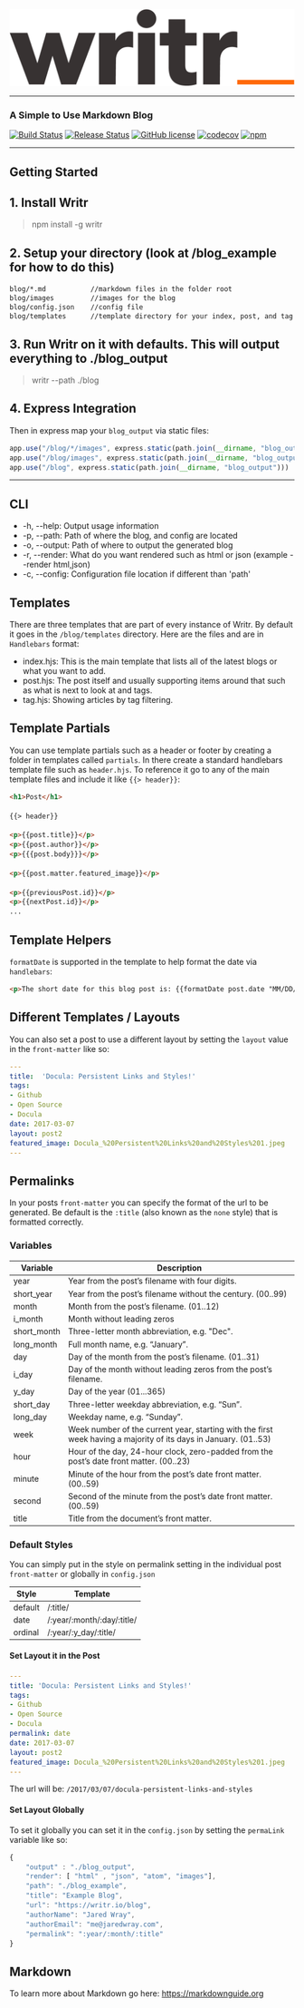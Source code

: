 ![Writr](logo.png)

---

### A Simple to Use Markdown Blog 
[![Build Status](https://github.com/jaredwray/writr/workflows/writr-build/badge.svg)](https://github.com/jaredwray/writr/actions)
[![Release Status](https://github.com/jaredwray/writr/workflows/writr-release/badge.svg)](https://github.com/jaredwray/writr/actions)
[![GitHub license](https://img.shields.io/github/license/jaredwray/writr)](https://github.com/jaredwray/writr/blob/master/LICENSE)
[![codecov](https://codecov.io/gh/jaredwray/writr/branch/master/graph/badge.svg)](https://codecov.io/gh/jaredwray/writr)
[![npm](https://img.shields.io/npm/dm/writr)](https://npmjs.com/package/writr)

---

## Getting Started 

## 1. Install Writr

> npm install -g writr 

## 2. Setup your directory (look at /blog_example for how to do this)

```
blog/*.md           //markdown files in the folder root
blog/images         //images for the blog
blog/config.json    //config file
blog/templates      //template directory for your index, post, and tag
```

## 3. Run Writr on it with defaults. This will output everything to ./blog_output

> writr --path ./blog

## 4. Express Integration

Then in express map your `blog_output` via static files:

```javascript
app.use("/blog/*/images", express.static(path.join(__dirname, "blog_output/images")))
app.use("/blog/images", express.static(path.join(__dirname, "blog_output/images")))
app.use("/blog", express.static(path.join(__dirname, "blog_output")))
```

---

## CLI

* -h, --help: Output usage information
* -p, --path: Path of where the blog, and config are located
* -o, --output: Path of where to output the generated blog
* -r, --render: What do you want rendered such as html or json (example --render html,json)
* -c, --config: Configuration file location if different than 'path'

## Templates

There are three templates that are part of every instance of Writr. By default it goes in the `/blog/templates` directory. Here are the files and are in `Handlebars` format:
* index.hjs: This is the main template that lists all of the latest blogs or what you want to add. 
* post.hjs: The post itself and usually supporting items around that such as what is next to look at and tags. 
* tag.hjs: Showing articles by tag filtering.

## Template Partials

You can use template partials such as a header or footer by creating a folder in templates called `partials`. In there create a standard handlebars template file such as `header.hjs`. To reference it go to any of the main template files and include it like `{{> header}}`:

```html
<h1>Post</h1>

{{> header}}

<p>{{post.title}}</p>
<p>{{post.author}}</p>
<p>{{{post.body}}}</p>

<p>{{post.matter.featured_image}}</p>

<p>{{previousPost.id}}</p>
<p>{{nextPost.id}}</p>
...
```

## Template Helpers

`formatDate` is supported in the template to help format the date via `handlebars`:

```html
<p>The short date for this blog post is: {{formatDate post.date "MM/DD/YYYY"}}
```

## Different Templates / Layouts

You can also set a post to use a different layout by setting the `layout` value in the `front-matter` like so:

```yaml
---
title:  'Docula: Persistent Links and Styles!'
tags:
- Github
- Open Source
- Docula
date: 2017-03-07
layout: post2
featured_image: Docula_%20Persistent%20Links%20and%20Styles%201.jpeg
---
```

## Permalinks

In your posts `front-matter` you can specify the format of the url to be generated. Be default is the `:title` (also known as the `none` style) that is formatted correctly. 

### Variables

| Variable | Description |
| --- | ----------- |
| year | Year from the post’s filename with four digits. |
| short_year | Year from the post’s filename without the century. (00..99) |
| month | Month from the post’s filename. (01..12) |
| i_month | Month without leading zeros |
| short_month | Three-letter month abbreviation, e.g. "Dec". |
| long_month | Full month name, e.g. “January”. |
| day | Day of the month from the post’s filename. (01..31) |
| i_day | Day of the month without leading zeros from the post’s filename. |
| y_day | Day of the year (01...365) |
| short_day | Three-letter weekday abbreviation, e.g. “Sun”. | 
| long_day | Weekday name, e.g. “Sunday”. |
| week | Week number of the current year, starting with the first week having a majority of its days in January. (01..53) |
| hour | Hour of the day, 24-hour clock, zero-padded from the post’s date front matter. (00..23) |
| minute | Minute of the hour from the post’s date front matter. (00..59) |
| second | Second of the minute from the post’s date front matter. (00..59) |
| title | Title from the document’s front matter. | 


### Default Styles

You can simply put in the style on permalink setting in the individual post `front-matter` or globally in `config.json`

| Style | Template |
| --- | ----------- |
| default | /:title/ |
| date | /:year/:month/:day/:title/ |
| ordinal | /:year/:y_day/:title/ |


#### Set Layout it in the Post

```yaml
---
title: 'Docula: Persistent Links and Styles!'
tags:
- Github
- Open Source
- Docula
permalink: date
date: 2017-03-07
layout: post2
featured_image: Docula_%20Persistent%20Links%20and%20Styles%201.jpeg
---
```

The url will be: `/2017/03/07/docula-persistent-links-and-styles`

#### Set Layout Globally

To set it globally you can set it in the `config.json` by setting the `permaLink` variable like so:
```javascript
{
    "output" : "./blog_output",
    "render": [ "html" , "json", "atom", "images"],
    "path": "./blog_example",
    "title": "Example Blog",
    "url": "https://writr.io/blog",
    "authorName": "Jared Wray",
    "authorEmail": "me@jaredwray.com",
    "permalink": ":year/:month/:title"
}
```


## Markdown
To learn more about Markdown go here: https://markdownguide.org